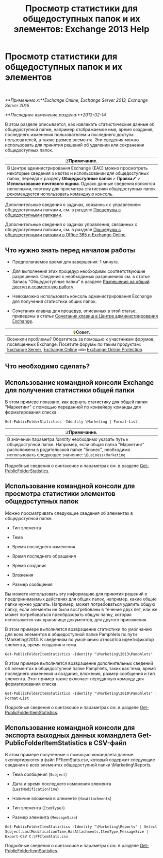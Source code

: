 ﻿---
title: 'Просмотр статистики для общедоступных папок и их элементов: Exchange 2013 Help'
TOCTitle: Просмотр статистики для общедоступных папок и их элементов
ms:assetid: 4e412710-9a74-4649-ab01-502e969a7eda
ms:mtpsurl: https://technet.microsoft.com/ru-ru/library/Aa997949(v=EXCHG.150)
ms:contentKeyID: 50488037
ms.date: 04/30/2018
mtps_version: v=EXCHG.150
ms.translationtype: HT
---

# Просмотр статистики для общедоступных папок и их элементов

 

_**Применимо к:**Exchange Online, Exchange Server 2013, Exchange Server 2016_

_**Последнее изменение раздела:**2013-02-14_

В этом разделе описывается, как извлекать статистические данные об общедоступной папке, например отображаемое имя, время создания, последнего изменения пользователем и последнего доступа пользователей, а также размер элемента. Эти сведения можно использовать для принятия решений об удалении или сохранении общедоступных папок.

<table>
<thead>
<tr class="header">
<th><img src="images/JJ126620.note(EXCHG.150).gif" title="Примечание" alt="Примечание" />Примечание.</th>
</tr>
</thead>
<tbody>
<tr class="odd">
<td>В Центре администрирования Exchange (EAC) можно просмотреть некоторые сведения о квотах и использовании для общедоступных папок, перейдя к разделу <strong>Общедоступные папки</strong> &gt; <strong>Правка</strong><img src="images/Bb124582.6f53ccb2-1f13-4c02-bea0-30690e6ea71d(EXCHG.150).gif" title="Значок редактирования" alt="Значок редактирования" /> &gt; <strong>Использование почтового ящика</strong>. Однако данные сведения являются неполными, поэтому для просмотра статистики общедоступных папок рекомендуется использовать командную консоль.</td>
</tr>
</tbody>
</table>


Дополнительные сведения о задачах, связанных с управлением общедоступными папками, см. в разделе [Процедуры с общедоступными папками](public-folder-procedures-exchange-2013-help.md).

Дополнительные сведения о задачах управления, связанных с общедоступными папками, см. в разделе [Процедуры с общедоступными папками в Office 365 и Exchange Online](https://technet.microsoft.com/ru-ru/library/jj966272\(v=exchg.150\)).

## Что нужно знать перед началом работы

  - Предполагаемое время для завершения: 1 минута.

  - Для выполнения этих процедур необходимы соответствующие разрешения. Сведения о необходимых разрешениях см. в статье Запись "Общедоступные папки" в разделе [Разрешения на общий доступ и совместную работу](sharing-and-collaboration-permissions-exchange-2013-help.md).

  - Невозможно использовать консоль администрирования Exchange для получения статистики общих папок.

  - Сочетания клавиш для процедур, описанных в этой статье, приведены в статье [Сочетания клавиш в Центре администрирования Exchange](keyboard-shortcuts-in-the-exchange-admin-center-exchange-online-protection-help.md).

<table>
<thead>
<tr class="header">
<th><img src="images/Bb124558.tip(EXCHG.150).gif" title="Совет" alt="Совет" />Совет.</th>
</tr>
</thead>
<tbody>
<tr class="odd">
<td>Возникли проблемы? Обратитесь за помощью к участникам форумов, посвященных Exchange. Посетите форумы по таким продуктам: <a href="https://go.microsoft.com/fwlink/p/?linkid=60612">Exchange Server</a>, <a href="https://go.microsoft.com/fwlink/p/?linkid=267542">Exchange Online</a> или <a href="https://go.microsoft.com/fwlink/p/?linkid=285351">Exchange Online Protection</a>.</td>
</tr>
</tbody>
</table>


## Что необходимо сделать?

## Использование командной консоли Exchange для получения статистики общей папки

В этом примере показано, как вернуть статистику для общей папки "Маркетинг" с помощью переданной по конвейеру команды для форматирования списка.

    Get-PublicFolderStatistics -Identity \Marketing | Format-List

<table>
<thead>
<tr class="header">
<th><img src="images/JJ126620.note(EXCHG.150).gif" title="Примечание" alt="Примечание" />Примечание.</th>
</tr>
</thead>
<tbody>
<tr class="odd">
<td>В значении параметра <em>Identity</em> необходимо указать путь к общедоступной папке. Например, если общая папка &quot;Маркетинг&quot; расположена в родительской папке &quot;Бизнес&quot;, необходимо использовать следующее значение: <code>\Business\Marketing</code></td>
</tr>
</tbody>
</table>


Подробные сведения о синтаксисе и параметрах см. в разделе [Get-PublicFolderStatistics](https://technet.microsoft.com/ru-ru/library/aa998663\(v=exchg.150\)).

## Использование командной консоли для просмотра статистики элементов общедоступных папок

Можно просматривать следующие сведения об элементах в общедоступной папке.

  - Тип элемента

  - Тема

  - Время последнего изменения

  - Время последнего обращения

  - Время создания

  - Вложения

  - Размер сообщения

Вы можете использовать эту информацию для принятия решений о предпринимаемых действиях для общих папок, например, какие общие папки нужно удалить. Например, может потребоваться удалить общую папку, если элементы не были востребованы в течение двух лет, или же может потребоваться преобразовать общую папку, которая используется как хранилище документов, для другого приложения.

В этом примере выполняется возвращение статистики по умолчанию для всех элементов в общедоступной папке Pamphlets по пути \\Marketing\\2013. К сведениям по умолчанию относятся идентификатор элемента, время создания и тема.

    Get-PublicFolderItemStatistics -Identity "\Marketing\2013\Pamphlets"

В этом примере выполняется возвращение дополнительных сведений об элементах в общедоступной папке Pamphlets, таких как тема, время последнего изменения и создания, вложения, размер сообщения и тип элемента. Этот пример также включает переданную команду для форматирования списка.

    Get-PublicFolderItemStatistics -Identity "\Marketing\2010\Pamphlets" | Format-List

Подробные сведения о синтаксисе и параметрах см. в разделе [Get-PublicFolderItemStatistics](https://technet.microsoft.com/ru-ru/library/ee332344\(v=exchg.150\)).

## Использование командной консоли для экспорта выходных данных командлета Get-PublicFolderItemStatistics в CSV-файл

В этом примере полученные с помощью командлета данные экспортируются в файл PFItemStats.csv, который содержит следующие сведения о всех элементах общедоступной папки \\Marketing\\Reports.

  - Тема сообщения (`Subject`)

  - Дата и время последнего изменения элемента (`LastModificationTime`)

  - Наличие вложений в элементе (`HasAttachments`)

  - Тип элемента (`ItemType)`)

  - Размер элемента (`MessageSize`)

<!-- end list -->

    Get-PublicFolderItemStatistics -Identity "\Marketing\Reports" | Select Subject,LastModificationTime,HasAttachments,ItemType,MessageSize | Export-CSV C:\PFItemStats.csv

Подробные сведения о синтаксисе и параметрах см. в разделе [Get-PublicFolderItemStatistics](https://technet.microsoft.com/ru-ru/library/ee332344\(v=exchg.150\)).

